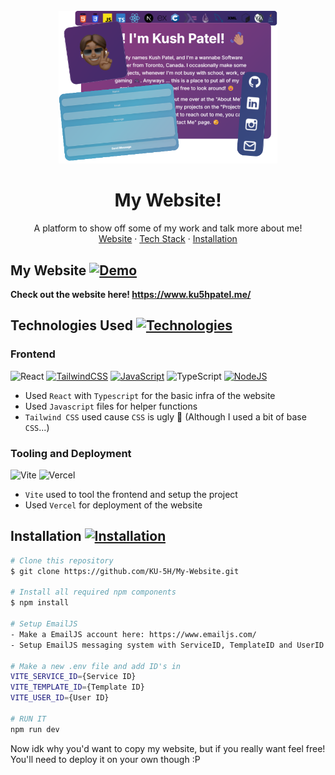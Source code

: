 <br />
<div align="center">
  <img src="https://raw.githubusercontent.com/KU-5H/My-Website/refs/heads/main/src/assets/myWebsiteLogo.png" alt="drawing" width="350"/>
  <h1>My Website!</h1>
  <p align="center">
    A platform to show off some of my work and talk more about me!
    <br />
    <a href="https://github.com/KU-5H/My-Website?tab=readme-ov-file#my-website-">Website</a>
    ·
    <a href="https://github.com/KU-5H/My-Website?tab=readme-ov-file#technologies-used-">Tech Stack</a>
    ·
    <a href="https://github.com/KU-5H/My-Website?tab=readme-ov-file#installation-">Installation</a>
  </p>
</div>

## My Website [![Demo](https://img.shields.io/badge/Demo-red)](https://github.com/KU-5H/My-Website?tab=readme-ov-file#my-website-)
**Check out the website here! https://www.ku5hpatel.me/**

## Technologies Used [![Technologies](https://img.shields.io/badge/Technologies-blue)](https://github.com/KU-5H/My-Website?tab=readme-ov-file#technologies-used-)

### Frontend
![React](https://img.shields.io/badge/react-%2320232a.svg?style=for-the-badge&logo=react&logoColor=%2361DAFB)
[![TailwindCSS](https://img.shields.io/badge/tailwindcss-%2338B2AC.svg?style=for-the-badge&logo=tailwind-css&logoColor=white)](https://tailwindcss.com/)
[![JavaScript](https://img.shields.io/badge/javascript-%23323330.svg?style=for-the-badge&logo=javascript&logoColor=%23F7DF1E)](https://developer.mozilla.org/en-US/docs/Web/JavaScript)
![TypeScript](https://img.shields.io/badge/typescript-%23007ACC.svg?style=for-the-badge&logo=typescript&logoColor=white)
[![NodeJS](https://img.shields.io/badge/node.js-6DA55F?style=for-the-badge&logo=node.js&logoColor=white)](https://nodejs.org/en)

- Used `React` with `Typescript` for the basic infra of the website
- Used `Javascript` files for helper functions
- `Tailwind CSS` used cause `CSS` is ugly 🤮 (Although I used a bit of base `CSS`...)

### Tooling and Deployment
![Vite](https://img.shields.io/badge/vite-%23646CFF.svg?style=for-the-badge&logo=vite&logoColor=white)
![Vercel](https://img.shields.io/badge/vercel-%23000000.svg?style=for-the-badge&logo=vercel&logoColor=white)

- `Vite` used to tool the frontend and setup the project
- Used `Vercel` for deployment of the website

## Installation [![Installation](https://img.shields.io/badge/Installation-purple)](https://github.com/KU-5H/My-Website?tab=readme-ov-file#installation-)
```bash
# Clone this repository
$ git clone https://github.com/KU-5H/My-Website.git

# Install all required npm components
$ npm install

# Setup EmailJS
- Make a EmailJS account here: https://www.emailjs.com/
- Setup EmailJS messaging system with ServiceID, TemplateID and UserID tokens

# Make a new .env file and add ID's in
VITE_SERVICE_ID={Service ID}
VITE_TEMPLATE_ID={Template ID}
VITE_USER_ID={User ID}

# RUN IT
npm run dev
```
Now idk why you'd want to copy my website, but if you really want feel free! You'll need to deploy it on your own though :P
